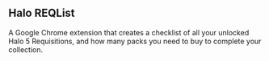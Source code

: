 ## Halo REQList

A Google Chrome extension that creates a checklist of all your unlocked Halo 5 Requisitions, and how many packs you need to buy to complete your collection.
